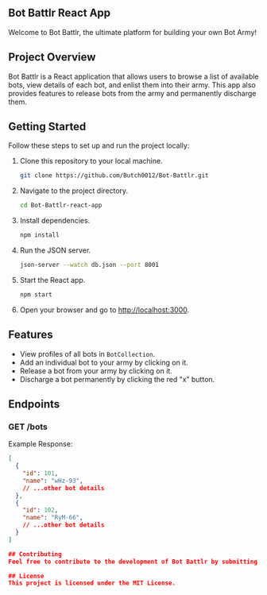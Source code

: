 ## Bot Battlr React App

Welcome to Bot Battlr, the ultimate platform for building your own Bot Army!

## Project Overview

Bot Battlr is a React application that allows users to browse a list of available bots, view details of each bot, and enlist them into their army. This app also provides features to release bots from the army and permanently discharge them.

## Getting Started

Follow these steps to set up and run the project locally:

1. Clone this repository to your local machine.

    ```bash
    git clone https://github.com/Butch0012/Bot-Battlr.git
    ```

2. Navigate to the project directory.

    ```bash
    cd Bot-Battlr-react-app
    ```

3. Install dependencies.

    ```bash
    npm install
    ```

4. Run the JSON server.

    ```bash
    json-server --watch db.json --port 8001
    ```

5. Start the React app.

    ```bash
    npm start
    ```

6. Open your browser and go to [http://localhost:3000](http://localhost:3000).

## Features

- View profiles of all bots in `BotCollection`.
- Add an individual bot to your army by clicking on it.
- Release a bot from your army by clicking on it.
- Discharge a bot permanently by clicking the red "x" button.

## Endpoints

### GET /bots

Example Response:

```json
[
  {
    "id": 101,
    "name": "wHz-93",
    // ...other bot details
  },
  {
    "id": 102,
    "name": "RyM-66",
    // ...other bot details
  }
]

## Contributing
Feel free to contribute to the development of Bot Battlr by submitting pull requests or reporting issues.

## License
This project is licensed under the MIT License.